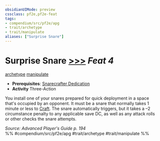 ```yaml
---
obsidianUIMode: preview
cssclass: pf2e,pf2e-feat
tags:
- compendium/src/pf2e/apg
- trait/archetype
- trait/manipulate
aliases: ["Surprise Snare"]
---
```

# Surprise Snare  [>>>](rules/core-rulebook/chapter-9-playing-the-game.md#Actions "Three-Action") *Feat 4*  
[archetype](rules/traits/archetype.md "Archetype Feat Trait")  [manipulate](rules/traits/manipulate.md "Manipulate General Trait")  

- **Prerequisites**: [Snarecrafter Dedication](compendium/feats/snarecrafter-dedication-apg.md)
- **Activity** Three-Action

You install one of your snares prepared for quick deployment in a space that's occupied by an opponent. It must be a snare that normally takes 1 minute or less to [Craft](rules/actions/craft.md). The snare automatically triggers, but it takes a –2 circumstance penalty to any applicable save DC, as well as any attack rolls or other checks the snare attempts.

*Source: Advanced Player's Guide p. 194*  
%% #compendium/src/pf2e/apg #trait/archetype #trait/manipulate %%